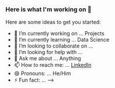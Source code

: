 ### Here is what I'm working on 👋



Here are some ideas to get you started:

- 🔭 I’m currently working on ... Projects
- 🌱 I’m currently learning ... Data Science
- 👯 I’m looking to collaborate on ...
- 🤔 I’m looking for help with ...
- 💬 Ask me about ... Anything
- 📫 How to reach me: ... [LinkedIn](https://www.linkedin.com/in/ibai-ceberio/)
- 😄 Pronouns: ... He/Him
- ⚡ Fun fact: ... 
-->
